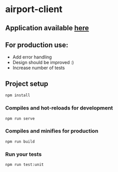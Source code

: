 # airport-client

## Application available [here](http://34.245.192.86/)
## For production use:
* Add error handling
* Design should be improved :)
* Increase number of tests

## Project setup
```
npm install
```

### Compiles and hot-reloads for development
```
npm run serve
```

### Compiles and minifies for production
```
npm run build
```

### Run your tests
```
npm run test:unit
```
